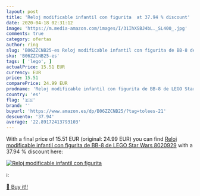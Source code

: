 ```yaml
---
layout: post
title: 'Reloj modificable infantil con figurita  at 37.94 % discount'
date: 2020-04-18 02:31:12
image: 'https://m.media-amazon.com/images/I/31IhXSBJ4bL._SL400_.jpg'
comments: true
category: ofertas
author: ring
slug: 'B06ZZCNB25-es Reloj modificable infantil con figurita de BB-8 de LEGO...'
sku: 'B06ZZCNB25-es'
tags: [ 'lego', ]
actualPrice: 15.51 EUR
currency: EUR
price: 15.51
comparePrice: 24.99 EUR
prodname: 'Reloj modificable infantil con figurita de BB-8 de LEGO Star Wars 8020929'
country: 'es'
flag: '🇪🇸'
brand: ''
buyurl: 'https://www.amazon.es/dp/B06ZZCNB25/?tag=tolees-21'
descuento: '37.94'
average: '22.89172413793103'
---
```


With a final price of 15.51 EUR (original: 24.99 EUR) you can find [Reloj modificable infantil con figurita de BB-8 de LEGO Star Wars 8020929](https://www.amazon.es/dp/B06ZZCNB25/?tag=tolees-21) with a  37.94 % discount here:

[![Reloj modificable infantil con figurita ](https://m.media-amazon.com/images/I/31IhXSBJ4bL._SL400_.jpg)](https://www.amazon.es/dp/B06ZZCNB25/?tag=tolees-21)

ℹ️:


[🛒 Buy it!!](https://www.amazon.es/dp/B06ZZCNB25/?tag=tolees-21)
